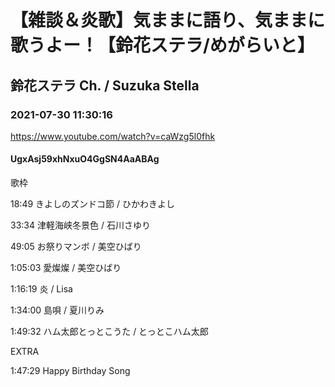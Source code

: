# 【雑談＆炎歌】気ままに語り、気ままに歌うよー！【鈴花ステラ/めがらいと】

## 鈴花ステラ Ch. / Suzuka Stella

### 2021-07-30 11:30:16

https://www.youtube.com/watch?v=caWzg5l0fhk

#### UgxAsj59xhNxuO4GgSN4AaABAg

歌枠

18:49 きよしのズンドコ節 / ひかわきよし

33:34 津軽海峡冬景色 / 石川さゆり

49:05 お祭りマンボ / 美空ひばり

1:05:03 愛燦燦 / 美空ひばり

1:16:19 炎 / Lisa

1:34:00 島唄 / 夏川りみ

1:49:32  ハム太郎とっとこうた / とっとこハム太郎



EXTRA

1:47:29 Happy Birthday Song

